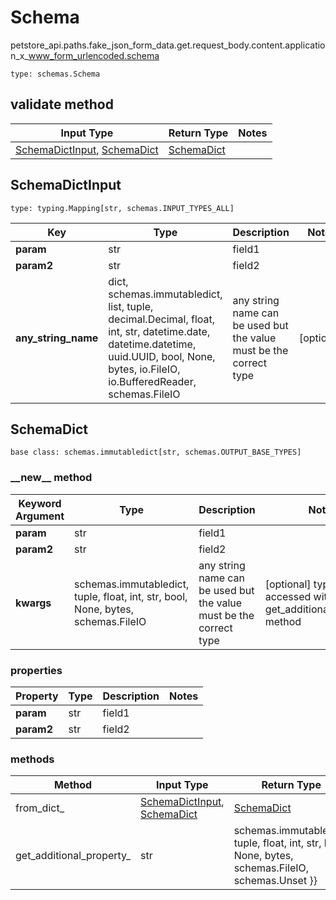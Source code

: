# Schema
petstore_api.paths.fake_json_form_data.get.request_body.content.application_x_www_form_urlencoded.schema
```
type: schemas.Schema
```

## validate method
Input Type | Return Type | Notes
------------ | ------------- | -------------
[SchemaDictInput](#schemadictinput), [SchemaDict](#schemadict) | [SchemaDict](#schemadict) |

## SchemaDictInput
```
type: typing.Mapping[str, schemas.INPUT_TYPES_ALL]
```
Key | Type |  Description | Notes
------------ | ------------- | ------------- | -------------
**param** | str | field1 |
**param2** | str | field2 |
**any_string_name** | dict, schemas.immutabledict, list, tuple, decimal.Decimal, float, int, str, datetime.date, datetime.datetime, uuid.UUID, bool, None, bytes, io.FileIO, io.BufferedReader, schemas.FileIO | any string name can be used but the value must be the correct type | [optional]

## SchemaDict
```
base class: schemas.immutabledict[str, schemas.OUTPUT_BASE_TYPES]

```
### &lowbar;&lowbar;new&lowbar;&lowbar; method
Keyword Argument | Type | Description | Notes
---------------- | ---- | ----------- | -----
**param** | str | field1 |
**param2** | str | field2 |
**kwargs** | schemas.immutabledict, tuple, float, int, str, bool, None, bytes, schemas.FileIO | any string name can be used but the value must be the correct type | [optional] typed value is accessed with the get_additional_property_ method

### properties
Property | Type | Description | Notes
-------- | ---- | ----------- | -----
**param** | str | field1 |
**param2** | str | field2 |

### methods
Method | Input Type | Return Type | Notes
------ | ---------- | ----------- | ------
from_dict_ | [SchemaDictInput](#schemadictinput), [SchemaDict](#schemadict) | [SchemaDict](#schemadict) | a constructor
get_additional_property_ | str | schemas.immutabledict, tuple, float, int, str, bool, None, bytes, schemas.FileIO, schemas.Unset }} | provides type safety for additional properties
